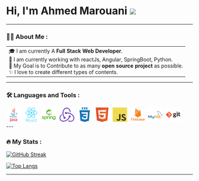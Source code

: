 # Hi, I'm Ahmed Marouani <img src="https://github.com/TheDudeThatCode/TheDudeThatCode/blob/master/Assets/Hi.gif" width="29px">

---
### :man_technologist: About Me :
<table>
  <tr>
    <td valign="center">
      🎓 I am currently A <strong> Full Stack Web Developer</strong>. <br>
      🌱 I am currently working with reactJs, Angular, SpringBoot, Python.<br>
      🎯 My Goal is to Contribute to as many <strong>open source project</strong>  as possible.<br>
      ✨ I love to create different types of contents.<br>
    </td>  
  </tr>
  </table>

---

### :hammer_and_wrench: Languages and Tools :
<div>
  <img src="https://github.com/devicons/devicon/blob/master/icons/java/java-original-wordmark.svg" title="Java" alt="Java" width="40" height="40"/>&nbsp;
  <img src="https://github.com/devicons/devicon/blob/master/icons/react/react-original-wordmark.svg" title="React" alt="React" width="40" height="40"/>&nbsp;
  <img src="https://github.com/devicons/devicon/blob/master/icons/spring/spring-original-wordmark.svg" title="Spring" alt="Spring" width="40" height="40"/>&nbsp;
  <img src="https://github.com/devicons/devicon/blob/master/icons/redux/redux-original.svg" title="Redux" alt="Redux " width="40" height="40"/>&nbsp;
  <img src="https://github.com/devicons/devicon/blob/master/icons/css3/css3-plain-wordmark.svg"  title="CSS3" alt="CSS" width="40" height="40"/>&nbsp;
  <img src="https://github.com/devicons/devicon/blob/master/icons/html5/html5-original.svg" title="HTML5" alt="HTML" width="40" height="40"/>&nbsp;
  <img src="https://github.com/devicons/devicon/blob/master/icons/javascript/javascript-original.svg" title="JavaScript" alt="JavaScript" width="40" height="40"/>&nbsp;
  <img src="https://github.com/devicons/devicon/blob/master/icons/firebase/firebase-plain-wordmark.svg" title="Firebase" alt="Firebase" width="40" height="40"/>&nbsp;
  <img src="https://github.com/devicons/devicon/blob/master/icons/mysql/mysql-original-wordmark.svg" title="MySQL"  alt="MySQL" width="40" height="40"/>&nbsp;
  <img src="https://github.com/devicons/devicon/blob/master/icons/git/git-original-wordmark.svg" title="Git" **alt="Git" width="40" height="40"/>
</div>
---

### :fire: My Stats :

[![GitHub Streak](http://github-readme-streak-stats.herokuapp.com?user=AhmedMarouani&theme=dark&background=000000)](https://git.io/streak-stats)


[![Top Langs](https://github-readme-stats.vercel.app/api/top-langs/?username=AhmedMarouani&layout=compact&theme=vision-friendly-dark)](https://github.com/AhmedMarouani/github-readme-stats)


---
